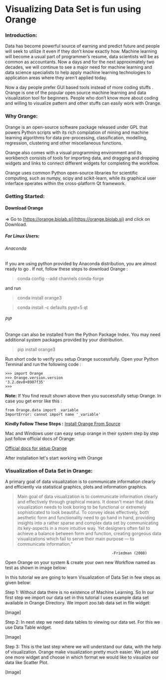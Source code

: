 # Visualizing Data Set is fun using Orange

### Introduction:

Data has become powerful source of earning and predict future  and people will seek to utilize it even if they don’t know exactly how. Machine learning will become a usual part of programmer’s resume, data scientists will be as common as accountants. Now a days and for the next approximately two decades, we will continue to see a major need for machine learning and data science specialists to help apply machine learning technologies to application areas where they aren't applied today.

Now a day people prefer GUI based tools instead of more coding stuffs . Orange is one of the popular open source machine learning and data visualization tool for beginners. People who don’t know more about coding and willing to visualize pattern and other stuffs can easily work with Orange.

### Why Orange:

Orange is an open-source software package released under GPL  that powers Python scripts with its rich compilation of mining and machine learning algorithms for data pre-processing, classification, modelling, regression, clustering and other miscellaneous functions. 

Orange also comes with a visual programming environment and its workbench consists of tools for importing data, and dragging and dropping widgets and links to connect different widgets for completing the workflow.

Orange uses common Python open-source libraries for scientific computing, such as numpy, scipy and scikit-learn, while its graphical user interface operates within the cross-platform Qt framework. 
            

### Getting Started:

#### Download Orange 

=> Go to [https://orange.biolab.si](https://orange.biolab.si) and click on Download.

##### For Linux Users: 

###### Anaconda

If you are using python provided by Anaconda distribution, you are almost ready to go . If not, follow these steps to download Orange :

> conda config --add channels conda-forge

and run

> conda install orange3

> conda install -c defaults pyqt=5 qt

###### PIP

Orange can also be installed from the Python Package Index. You may need additional system packages provided by your distribution.

> pip install orange3

Run short code to verify you setup Orange successfully. Open your Python Terminal and run the following code :

```
>>> import Orange
>>> Orange.version.version
'3.2.dev0+8907f35'
>>>
```

**Note:**  If You find result shown above then you successfully setup Orange. In case you get error like this :

```
from Orange.data import _variable
ImportError: cannot import name '_variable'
```

**Kindly Follow These Steps :** [Install Orange From Source](https://github.com/biolab/orange3/wiki/Installation-on-OSX-Yosemite) 

Mac and Windows user can easy setup orange in their system step by step just follow official docs of Orange:

[Official docs for setup Orange](http://biolab.github.io/datafusion-installation-guide/)

After installation let's start working with Orange

### Visualization of Data Set in Orange:

A primary goal of data visualization is to communicate information clearly and efficiently via statistical graphics, plots and information graphics. 

> Main goal of data visualization is to communicate information clearly and effectively through graphical means. It doesn't mean that data visualization needs to look boring to be functional or extremely sophisticated to look beautiful. To convey ideas effectively, both aesthetic form and functionality need to go hand in hand, providing insights into a rather sparse and complex data set by communicating its key-aspects in a more intuitive way. Yet designers often fail to achieve a balance between form and function, creating gorgeous data visualizations which fail to serve their main purpose — to communicate information.”

                                                    -Friedman (2008) 

Open Orange on your system & create your own new Workflow named as test as shown in image below:



In this tutorial we are going to learn Visualization of Data Set in few steps as given below:

Step 1: Without data there is no existence of Machine Learning. So In our first step we import our data set in this tutorial I uses example data set available in Orange Directory.
We import zoo.tab data set in file widget:

[Image]

Step 2: In next step we need data tables to viewing our data set. For this we use Data Table widget.

[Image]

Step 3: This is the last step where we will understand our data, with the help of visualization. Orange make visualization pretty much easier. We just add one more widget and choose in which format we would like to visualize our data like Scatter Plot.

[Image]



